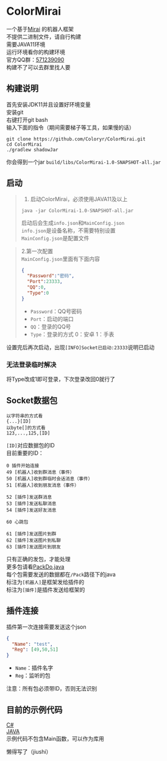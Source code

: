 # ColorMirai
一个基于[Mirai](https://github.com/mamoe/mirai) 的机器人框架  
不提供二进制文件，请自行构建  
需要JAVA11环境  
运行环境看你的构建环境  
官方QQ群：[571239090](https://qm.qq.com/cgi-bin/qm/qr?k=85m_MZMJ7BbyZ2vZW4wHVZGGvGnIL2As&jump_from=webapi)  
构建不了可以去群里找人要
## 构建说明
首先安装JDK11并且设置好环境变量  
安装git  
右键打开git bash  
输入下面的指令（期间需要梯子等工具，如果慢的话）
```
git clone https://github.com/Coloryr/ColorMirai.git
cd ColorMirai
./gradlew shadowJar
```
你会得到一个jar
`build/libs/ColorMirai-1.0-SNAPSHOT-all.jar`  
## 启动
> 1. 启动ColorMirai，必须使用JAVA11及以上
> ```
> java -jar ColorMirai-1.0-SNAPSHOT-all.jar
> ```
> 启动后会生成`info.json`和`MainConfig.json`  
> `info.json`是设备名称，不需要特别设置  
> `MainConfig.json`是配置文件  

> 2.第一次配置  
> `MainConfig.json`里面有下面内容
> ```Json
> {
>   "Password":"密码", 
>   "Port":23333,
>   "QQ":0,
>   "Type":0
> }
> ```
> - `Password`：QQ号密码
> - `Port`：启动的端口
> - `QQ`：登录的QQ号
> - `Type`：登录的方式 0：安卓 1：手表

设置完后再次启动，出现`[INFO]Socket已启动:23333`说明已启动

### 无法登录临时解决
将Type改成1即可登录，下次登录改回0就行了

## Socket数据包
```
以字符串的方式看
{...}[ID]
以byte[]的方式看
123,...,125,[ID]
```
`[ID]`对应数据包的ID  
目前重要的ID：
```
0 插件开始连接
49 [机器人]收到群消息（事件）
50 [机器人]收到群临时会话消息（事件）
51 [机器人]收到朋友消息（事件）

52 [插件]发送群消息
53 [插件]发送私聊消息
54 [插件]发送好友消息

60 心跳包

61 [插件]发送图片到群
62 [插件]发送图片到私聊
63 [插件]发送图片到朋友
```
只有正确的发包，才能处理  
更多包请看[PackDo.java](src/main/java/Color_yr/ColorMirai/Pack/PackDo.java)  
每个包需要发送的数据都在`/Pack`路径下的java  
标注为`[机器人]`是框架发给插件的  
标注为`[插件]`是插件发送给框架的
## 插件连接
插件第一次连接需要发送这个json
```json
{
  "Name": "test",
  "Reg": [49,50,51]
}
```
- `Name`：插件名字
- `Reg`：监听的包

注意：所有包必须带ID，否则无法识别

## 目前的示例代码
[C#](demo/C%23demo.cs)  
[JAVA](demo/JAVAdemo.java)  
示例代码不包含Main函数，可以作为库用

懒得写了（jiushi）